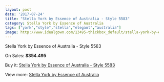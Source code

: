 ```yaml
---
layout: post
date: '2017-07-24'
title: "Stella York by Essence of Australia - Style 5583"
category: Stella York by Essence of Australia
tags: ["york","style","stella","elegant","australia"]
image: http://www.idealgown.com/13495-thickbox_default/stella-york-by-essence-of-australia-style-5583.jpg
---
```

Stella York by Essence of Australia - Style 5583

On Sales: **$354.495**
<a href="https://www.idealgown.com/en/stella-york-by-essence-of-australia/5424-stella-york-by-essence-of-australia-style-5583.html"><amp-img layout="responsive" width="600" height="600" src="//www.idealgown.com/13495-thickbox_default/stella-york-by-essence-of-australia-style-5583.jpg" alt="Stella York by Essence of Australia - Style 5583 0" /></a>
<a href="https://www.idealgown.com/en/stella-york-by-essence-of-australia/5424-stella-york-by-essence-of-australia-style-5583.html"><amp-img layout="responsive" width="600" height="600" src="//www.idealgown.com/13494-thickbox_default/stella-york-by-essence-of-australia-style-5583.jpg" alt="Stella York by Essence of Australia - Style 5583 1" /></a>
<a href="https://www.idealgown.com/en/stella-york-by-essence-of-australia/5424-stella-york-by-essence-of-australia-style-5583.html"><amp-img layout="responsive" width="600" height="600" src="//www.idealgown.com/13493-thickbox_default/stella-york-by-essence-of-australia-style-5583.jpg" alt="Stella York by Essence of Australia - Style 5583 2" /></a>

Buy it: [Stella York by Essence of Australia - Style 5583](https://www.idealgown.com/en/stella-york-by-essence-of-australia/5424-stella-york-by-essence-of-australia-style-5583.html "Stella York by Essence of Australia - Style 5583")

View more: [Stella York by Essence of Australia](https://www.idealgown.com/en/79-stella-york-by-essence-of-australia "Stella York by Essence of Australia")